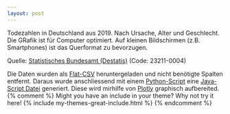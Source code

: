 ```yaml
---
layout: post
---
```

Todezahlen in Deutschland aus 2019. Nach Ursache, Alter und Geschlecht.
Die GRafik ist für Computer optimiert. Auf kleinen Bildschirmen (z.B. Smartphones) ist das Querformat zu bevorzugen.
<div id='myDiv'>
<!-- Plotly chart will be drawn inside this DIV -->
</div>
<script src="{{base}}/assets/tod.js" > </script>
<script src="{{base}}/assets/plotly.js" > </script>
<script>

        
        var log = {
            x: data['source'],
            y: data['target'],
            text: data['text'],

            mode: 'markers',
            marker: {
                size: data['valueLog'],
                color: data['color']
            }
        };

        var config = [log];

        var layout = { 
            title: 'Todeszahlen Deutschland 2019',
            showlegend: false,
            height: 1800,
            //width: 1400,
            autosize: true,
            margin: {
                l: 310
            }

        };

        Plotly.newPlot('myDiv', config, layout);

</script>

Quelle: [Statistisches Bundesamt (Destatis)](https://www-genesis.destatis.de/genesis/online?sequenz=tabelleErgebnis&selectionname=23211-0004#abreadcrumb) (Code: 23211-0004)

Die Daten wurden als [Flat-CSV](https://raw.githubusercontent.com/n103/n103.github.io/master/resources/todeszahlen/23211-0004_flat.csv) heruntergeladen und nicht benötigte Spalten entfernt. Daraus wurde anschliessend mit einem [Python-Script](https://raw.githubusercontent.com/n103/n103.github.io/master/resources/todeszahlen/tod_script.py) eine [Java-Script Datei](https://raw.githubusercontent.com/n103/n103.github.io/master/assets/tod.js) generiert. Diese wird mirhilfe von [Plotly](https://plotly.com/javascript/bubble-charts/) graphisch aufbereited.
{% comment %}
Might you have an include in your theme? Why not try it here!
{% include my-themes-great-include.html %}
{% endcomment %}

